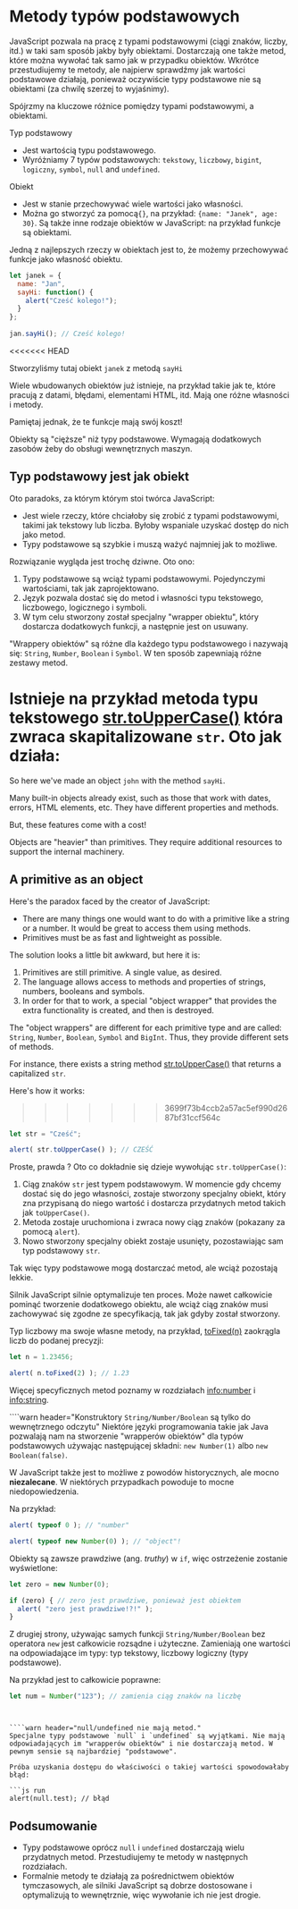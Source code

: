 # Metody typów podstawowych
 
JavaScript pozwala na pracę z typami podstawowymi (ciągi znaków, liczby, itd.) w taki sam sposób jakby były obiektami. Dostarczają one także metod, które można wywołać tak samo jak w przypadku obiektów. Wkrótce przestudiujemy te metody, ale najpierw sprawdźmy jak wartości podstawowe działają, ponieważ oczywiście typy podstawowe nie są obiektami (za chwilę szerzej to wyjaśnimy).
 
Spójrzmy na kluczowe różnice pomiędzy typami podstawowymi, a obiektami.
 
Typ podstawowy
 
- Jest wartością typu podstawowego.
- Wyróżniamy 7 typów podstawowych: `tekstowy`, `liczbowy`, `bigint`, `logiczny`, `symbol`, `null` and `undefined`.
 
Obiekt
 
- Jest w stanie przechowywać wiele wartości jako własności.
- Można go stworzyć za pomocą`{}`, na przykład: `{name: "Janek", age: 30}`. Są także inne rodzaje obiektów w JavaScript: na przykład funkcje są obiektami.
 
Jedną z najlepszych rzeczy w obiektach jest to, że możemy przechowywać funkcje jako własność obiektu.
 
```js run
let janek = {
  name: "Jan",
  sayHi: function() {
    alert("Cześć kolego!");
  }
};
 
jan.sayHi(); // Cześć kolego!
```
<<<<<<< HEAD
 
Stworzyliśmy tutaj obiekt `janek` z metodą `sayHi`
 
Wiele wbudowanych obiektów już istnieje, na przykład takie jak te, które pracują z datami, błędami, elementami HTML, itd. Mają one różne własności i metody.
 
Pamiętaj jednak, że te funkcje mają swój koszt!
 
Obiekty są "cięższe" niż typy podstawowe. Wymagają dodatkowych zasobów żeby do obsługi wewnętrznych maszyn.
 
## Typ podstawowy jest jak obiekt
 
 
Oto paradoks, za którym którym stoi twórca JavaScript:
 
- Jest wiele rzeczy, które chciałoby się zrobić z typami podstawowymi, takimi jak tekstowy lub liczba. Byłoby wspaniale uzyskać dostęp do nich jako metod.
- Typy podstawowe są szybkie i muszą ważyć najmniej jak to możliwe.
 
Rozwiązanie wygląda jest trochę dziwne. Oto ono:
 
1. Typy podstawowe są wciąż typami podstawowymi. Pojedynczymi wartościami, tak jak zaprojektowano.
2. Język pozwala dostać się do metod i własności typu tekstowego, liczbowego, logicznego i symboli.
3. W tym celu stworzony został specjalny "wrapper obiektu", który dostarcza dodatkowych funkcji, a następnie jest on usuwany.
 
"Wrappery obiektów" są różne dla każdego typu podstawowego i nazywają się: `String`, `Number`, `Boolean` i `Symbol`. W ten sposób zapewniają różne zestawy metod.

Istnieje na przykład metoda typu tekstowego [str.toUpperCase()](https://developer.mozilla.org/en/docs/Web/JavaScript/Reference/Global_Objects/String/toUpperCase) która zwraca skapitalizowane `str`.
Oto jak działa:
=======

So here we've made an object `john` with the method `sayHi`.

Many built-in objects already exist, such as those that work with dates, errors, HTML elements, etc. They have different properties and methods.

But, these features come with a cost!

Objects are "heavier" than primitives. They require additional resources to support the internal machinery.

## A primitive as an object

Here's the paradox faced by the creator of JavaScript:

- There are many things one would want to do with a primitive like a string or a number. It would be great to access them using methods.
- Primitives must be as fast and lightweight as possible.

The solution looks a little bit awkward, but here it is:

1. Primitives are still primitive. A single value, as desired.
2. The language allows access to methods and properties of strings, numbers, booleans and symbols.
3. In order for that to work, a special "object wrapper" that provides the extra functionality is created, and then is destroyed.

The "object wrappers" are different for each primitive type and are called: `String`, `Number`, `Boolean`, `Symbol` and `BigInt`. Thus, they provide different sets of methods.

For instance, there exists a string method [str.toUpperCase()](https://developer.mozilla.org/en/docs/Web/JavaScript/Reference/Global_Objects/String/toUpperCase) that returns a capitalized `str`.

Here's how it works:

>>>>>>> 3699f73b4ccb2a57ac5ef990d2687bf31ccf564c
```js run
let str = "Cześć";

alert( str.toUpperCase() ); // CZEŚĆ
```
Proste, prawda ? Oto co dokładnie się dzieje wywołując `str.toUpperCase()`:

1. Ciąg znaków `str` jest typem podstawowym. W momencie gdy chcemy dostać się do jego własności, zostaje stworzony specjalny obiekt, który zna przypisaną do niego wartość i dostarcza przydatnych metod takich jak `toUpperCase()`.
2. Metoda zostaje uruchomiona i zwraca nowy ciąg znaków (pokazany za pomocą `alert`).
3. Nowo stworzony specjalny obiekt zostaje usunięty, pozostawiając sam typ podstawowy `str`.

Tak więc typy podstawowe mogą dostarczać metod, ale wciąż pozostają lekkie.

Silnik JavaScript silnie optymalizuje ten proces. Może nawet całkowicie pominąć tworzenie dodatkowego obiektu, ale wciąż ciąg znaków musi zachowywać się zgodne ze specyfikacją, tak jak gdyby został stworzony.

Typ liczbowy ma swoje własne metody, na przykład, [toFixed(n)](https://developer.mozilla.org/en-US/docs/Web/JavaScript/Reference/Global_Objects/Number/toFixed) zaokrągla liczb do podanej precyzji:

```js run
let n = 1.23456;

alert( n.toFixed(2) ); // 1.23
```
Więcej specyficznych metod poznamy w rozdziałach <info:number> i <info:string>.

````warn header="Konstruktory `String/Number/Boolean` są tylko do wewnętrznego odczytu"
Niektóre języki programowania takie jak Java pozwalają nam na stworzenie "wrapperów obiektów" dla typów podstawowych używając następującej składni: `new Number(1)` albo `new Boolean(false)`.

W JavaScript także jest to możliwe z powodów historycznych, ale mocno **niezalecane**. W niektórych przypadkach powoduje to mocne niedopowiedzenia.

Na przykład:

```js run
alert( typeof 0 ); // "number"

alert( typeof new Number(0) ); // "object"!
```
Obiekty są zawsze prawdziwe (ang. *truthy*) w `if`, więc ostrzeżenie zostanie wyświetlone:
```js run
let zero = new Number(0);

if (zero) { // zero jest prawdziwe, ponieważ jest obiektem
  alert( "zero jest prawdziwe!?!" );
}
```

Z drugiej strony, używając samych funkcji `String/Number/Boolean` bez operatora `new` jest całkowicie rozsądne i użyteczne. Zamieniają one wartości na odpowiadające im typy: typ tekstowy, liczbowy logiczny (typy podstawowe).

Na przykład jest to całkowicie poprawne:
```js
let num = Number("123"); // zamienia ciąg znaków na liczbę
```
````


````warn header="null/undefined nie mają metod."
Specjalne typy podstawowe `null` i `undefined` są wyjątkami. Nie mają odpowiadających im "wrapperów obiektów" i nie dostarczają metod. W pewnym sensie są najbardziej "podstawowe".

Próba uzyskania dostępu do właściwości o takiej wartości spowodowałaby błąd:

```js run
alert(null.test); // błąd
````

## Podsumowanie

- Typy podstawowe oprócz `null` i `undefined` dostarczają wielu przydatnych metod. Przestudiujemy te metody w następnych rozdziałach.
- Formalnie metody te działają za pośrednictwem obiektów tymczasowych, ale silniki JavaScript są dobrze dostosowane i optymalizują to wewnętrznie, więc wywołanie ich nie jest drogie.
